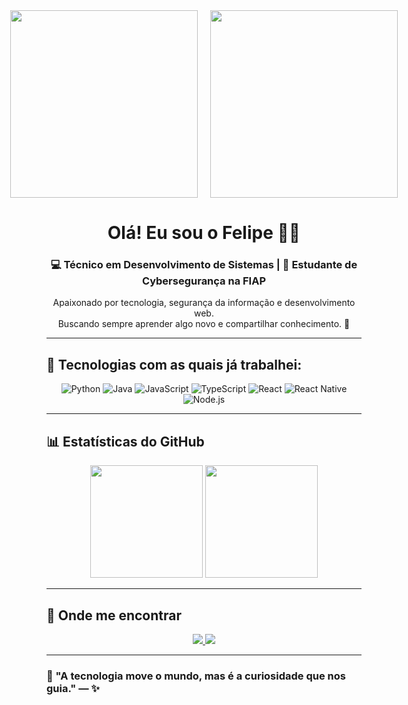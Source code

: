 <div align="center" style="display: flex; justify-content: center; gap: 20px;">
  <img src="https://media.giphy.com/media/qgQUggAC3Pfv687qPC/giphy.gif" width="300"/>
  <img src="https://media.giphy.com/media/26tn33aiTi1jkl6H6/giphy.gif" width="300"/>
</div>

<h1 align="center">Olá! Eu sou o Felipe 🧑‍💻</h1>
<h3 align="center">💻 Técnico em Desenvolvimento de Sistemas | 🔐 Estudante de Cybersegurança na FIAP</h3>

<p align="center">
  Apaixonado por tecnologia, segurança da informação e desenvolvimento web.<br>
  Buscando sempre aprender algo novo e compartilhar conhecimento. 🚀
</p>

---

## 🚀 Tecnologias com as quais já trabalhei:

<div align="center" style="display: inline_block">
  <img alt="Python" src="https://img.shields.io/badge/Python-3776AB?style=for-the-badge&logo=python&logoColor=white"/>
  <img alt="Java" src="https://img.shields.io/badge/Java-ED8B00?style=for-the-badge&logo=openjdk&logoColor=white"/>
  <img alt="JavaScript" src="https://img.shields.io/badge/JavaScript-F7DF1E?style=for-the-badge&logo=javascript&logoColor=black"/>
  <img alt="TypeScript" src="https://img.shields.io/badge/TypeScript-007ACC?style=for-the-badge&logo=typescript&logoColor=white"/>
  <img alt="React" src="https://img.shields.io/badge/React-20232A?style=for-the-badge&logo=react&logoColor=61DAFB"/>
  <img alt="React Native" src="https://img.shields.io/badge/React_Native-20232A?style=for-the-badge&logo=react&logoColor=61DAFB"/>
  <img alt="Node.js" src="https://img.shields.io/badge/Node.js-43853D?style=for-the-badge&logo=node.js&logoColor=white"/>
</div>

---

## 📊 Estatísticas do GitHub

<div align="center">
  <img height="180em" src="https://github-readme-stats.vercel.app/api/top-langs/?username=oFelipeee&layout=compact&langs_count=7&theme=dracula"/>
  <img height="180em" src="https://github-readme-stats.vercel.app/api?username=oFelipeee&show_icons=true&theme=dracula&include_all_commits=true&count_private=true"/>
</div>

---

## 📲 Onde me encontrar

<div align="center">
  <a href="https://instagram.com/opaulino._._" target="_blank">
    <img src="https://img.shields.io/badge/-Instagram-%23E4405F?style=for-the-badge&logo=instagram&logoColor=white" />
  </a>
    <a href="https://www.linkedin.com/in/felipe-paulino-486a51367/" target="_blank">
    <img src="https://img.shields.io/badge/-LinkedIn-%230077B5?style=for-the-badge&logo=linkedin&logoColor=white" />
  </a>
</div>

---

### 🌟 "A tecnologia move o mundo, mas é a curiosidade que nos guia." — ✨

